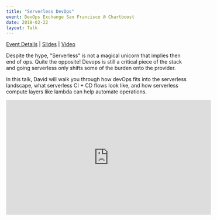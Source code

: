 ```yaml
---
title: "Serverless DevOps"
event: DevOps Exchange San Francisco @ Chartboost
date: 2018-02-22
layout: Talk
---
```


[Event Details](https://www.meetup.com/DevOps-Exchange-SanFrancisco/events/247124752/) | [Slides](https://bit.ly/sls-devops) | [Video](https://www.youtube.com/watch?v=KbrLyOLzD6I)

Despite the hype, "Serverless" is not a magical unicorn that implies then end of ops. Quite the opposite! Devops is still a critical piece of the stack and going serverless only shifts some of the burden onto the provider.

In this talk, David will walk you through how devOps fits into the serverless landscape, what serverless CI + CD flows look like, and how serverless compute layers like lambda can help automate operations.

<iframe width="560" height="315" src="https://www.youtube.com/embed/KbrLyOLzD6I" frameborder="0" allow="autoplay; encrypted-media" allowfullscreen></iframe>